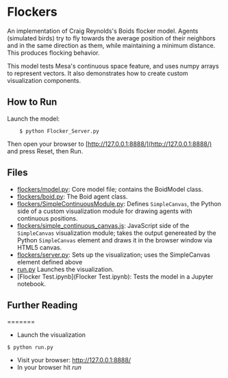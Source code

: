 # Flockers

An implementation of Craig Reynolds's Boids flocker model. Agents (simulated birds) try to fly towards the average position of their neighbors and in the same direction as them, while maintaining a minimum distance. This produces flocking behavior.

This model tests Mesa's continuous space feature, and uses numpy arrays to represent vectors. It also demonstrates how to create custom visualization components.

## How to Run

Launch the model:
```
    $ python Flocker_Server.py
```

Then open your browser to [http://127.0.0.1:8888/](http://127.0.0.1:8888/) and press Reset, then Run.

## Files

* [flockers/model.py](flockers/model.py): Core model file; contains the BoidModel class.
* [flockers/boid.py](flockers/boid.py): The Boid agent class.
* [flockers/SimpleContinuousModule.py](flockers/SimpleContinuousModule.py): Defines ``SimpleCanvas``, the Python side of a custom visualization module for drawing agents with continuous positions.
* [flockers/simple_continuous_canvas.js](flockers/simple_continuous_canvas.js): JavaScript side of the ``SimpleCanvas`` visualization module; takes the output genereated by the Python ``SimpleCanvas`` element and draws it in the browser window via HTML5 canvas.
* [flockers/server.py](flockers/server.py): Sets up the visualization; uses the SimpleCanvas element defined above
* [run.py](run.py) Launches the visualization.
* [Flocker Test.ipynb](Flocker Test.ipynb): Tests the model in a Jupyter notebook.

## Further Reading

=======
* Launch the visualization
```
$ python run.py
```
* Visit your browser: http://127.0.0.1:8888/
* In your browser hit *run*
